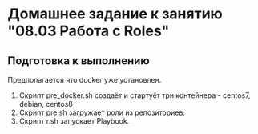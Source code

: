# Домашнее задание к занятию "08.03 Работа с Roles"

## Подготовка к выполнению

Предполагается что docker уже установлен. 

1. Cкрипт pre_docker.sh создаёт и стартуёт три контейнера - centos7, debian, centos8
2. Скрипт pre.sh загружает роли из репозиториев.
3. Скрипт r.sh запускает Playbook.
